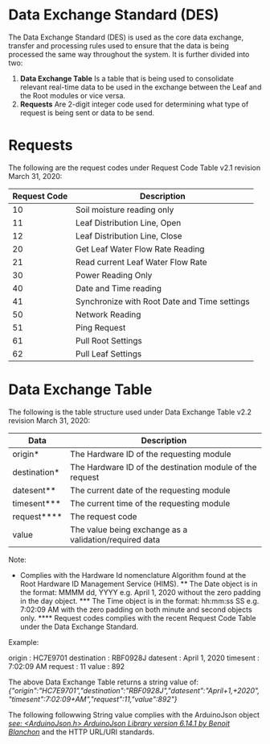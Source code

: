 # Data Exchange Standard (DES)

The Data Exchange Standard (DES) is used as the core data exchange, transfer and processing rules used to ensure that the data is being processed the same way throughout the system. It is further divided into two:

1. **Data Exchange Table** Is a table that is being used to consolidate relevant real-time data to be used in the exchange between the Leaf and the Root modules or vice versa.
2. **Requests** Are 2-digit integer code used for determining what type of request is being sent or data to be send.

# Requests

The following are the request codes under Request Code Table v2.1 revision March 31, 2020:

| Request Code  | Description |
| ------------- | ------------- |
| 10 | Soil moisture reading only |
| 11 | Leaf Distribution Line, Open |
| 12 | Leaf Distribution Line, Close |
| 20 | Get Leaf Water Flow Rate Reading |
| 21 | Read current Leaf Water Flow Rate |
| 30 | Power Reading Only |
| 40 | Date and Time reading |
| 41 | Synchronize with Root Date and Time settings |
| 50 | Network Reading |
| 51 | Ping Request |
| 61 | Pull Root Settings |
| 62 | Pull Leaf Settings |

# Data Exchange Table
The following is the table structure used under Data Exchange Table v2.2 revision March 31, 2020:

| Data  | Description |
| ------------- | ------------- |
| origin* | The Hardware ID of the requesting module |
| destination* | The Hardware ID of the destination module of the request |
| datesent** | The current date of the requesting module |
| timesent*** | The current time of the requesting module |
| request****  | The request code |
| value  | The value being exchange as a validation/required data |


Note:
* Complies with the Hardware Id nomenclature Algorithm found at the Root Hardware ID Management Service (HIMS).
** The Date object is in the format: MMMM dd, YYYY e.g. April 1, 2020 without the zero padding in the day object.
*** The Time object is in the format: hh:mm:ss SS e.g. 7:02:09 AM with the zero padding on both minute and second objects only.
**** Request codes complies with the recent Request Code Table under the Data Exchange Standard.


Example:

origin : HC7E9701
destination : RBF0928J
datesent : April 1, 2020
timesent : 7:02:09 AM
request : 11
value : 892

The above Data Exchange Table returns a string value of:
*{"origin":"HC7E9701","destination":"RBF0928J","datesent":"April+1,+2020","timesent":7:02:09+AM","request":11,"value":892"}*

The following followwing String value complies with the ArduinoJson object [*see: <ArduinoJson.h> ArduinoJson Library version 6.14.1 by Benoit Blanchon*](https://arduinojson.org/v6/assistant/) and the HTTP URL/URI standards.
